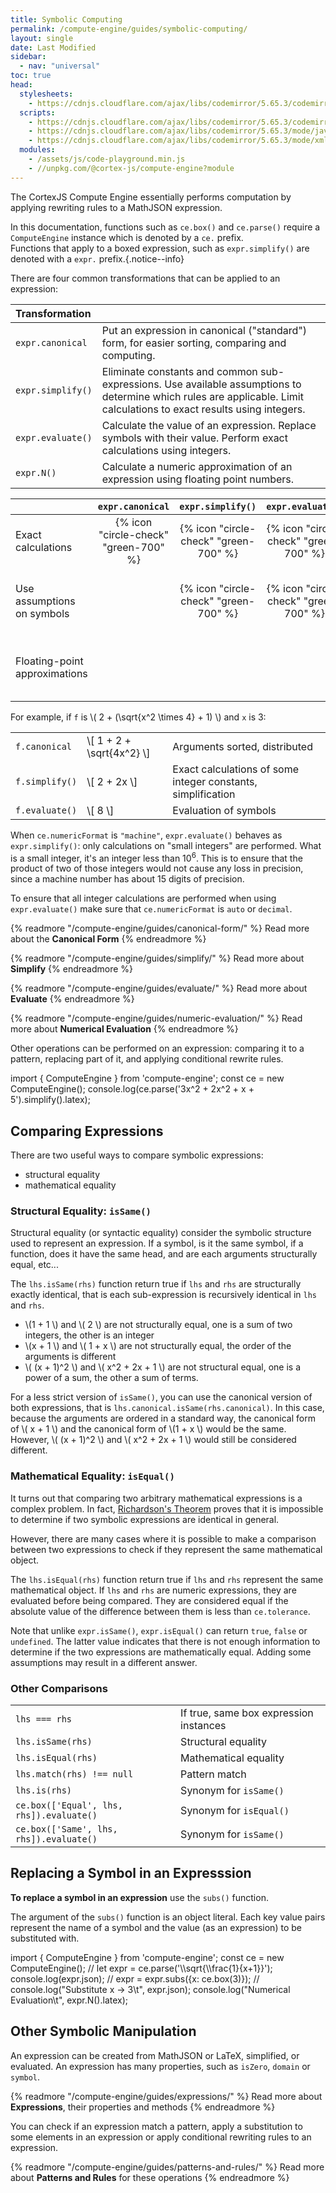 ```yaml
---
title: Symbolic Computing
permalink: /compute-engine/guides/symbolic-computing/
layout: single
date: Last Modified
sidebar:
  - nav: "universal"
toc: true
head:
  stylesheets:
    - https://cdnjs.cloudflare.com/ajax/libs/codemirror/5.65.3/codemirror.min.css
  scripts:
    - https://cdnjs.cloudflare.com/ajax/libs/codemirror/5.65.3/codemirror.min.js
    - https://cdnjs.cloudflare.com/ajax/libs/codemirror/5.65.3/mode/javascript/javascript.min.js
    - https://cdnjs.cloudflare.com/ajax/libs/codemirror/5.65.3/mode/xml/xml.min.js
  modules:
    - /assets/js/code-playground.min.js
    - //unpkg.com/@cortex-js/compute-engine?module
---
```

<script>
moduleMap = {
  "compute-engine": "//unpkg.com/@cortex-js/compute-engine?module",
};
// const ce = 
</script>

The CortexJS Compute Engine essentially performs computation by applying
rewriting rules to a MathJSON expression.

In this documentation, functions such as `ce.box()` and `ce.parse()` require 
a `ComputeEngine` instance which is denoted by a `ce.` prefix.<br>Functions 
that apply to a boxed expression, such as `expr.simplify()` are denoted with a 
`expr.` prefix.{.notice--info}

There are four common transformations that can be applied to an expression:

<div class=symbols-table>

| Transformation    |                                                                                                                                                                        |
| :---------------- | :--------------------------------------------------------------------------------------------------------------------------------------------------------------------- |
| `expr.canonical`  | Put an expression in canonical ("standard") form, for easier sorting, comparing and computing.                                                                         |
| `expr.simplify()` | Eliminate constants and common sub-expressions. Use available assumptions to determine which rules are applicable. Limit calculations to exact results using integers. |
| `expr.evaluate()` | Calculate the value of an expression. Replace symbols with their value. Perform exact calculations using integers.                                                     |
| `expr.N()`        | Calculate a numeric approximation of an expression using floating point numbers.                                                                                       |

</div>



<div class="">

|                               | `expr.canonical` | `expr.simplify()` | `expr.evaluate()` |  `expr.N()`  |
| :---------------------------- | :----------: | :------: | :------: | :-: |
| Exact calculations            | {% icon "circle-check" "green-700" %} | {% icon "circle-check" "green-700" %} | {% icon "circle-check" "green-700" %} |   |
| Use assumptions on symbols    |              |    {% icon "circle-check" "green-700" %}    |    {% icon "circle-check" "green-700" %}    | {% icon "circle-check" "green-700" %}  |
| Floating-point approximations |              |          |          | {% icon "circle-check" "green-700" %}  |

</div>

For example, if `f` is \\( 2 + (\sqrt{x^2 \times 4} + 1) \\) and `x` is 3:

<div class=symbols-table>

|                |                             |                                                              |
| :------------- | :-------------------------- | :----------------------------------------------------------- |
| `f.canonical`  | \\[ 1 + 2 + \sqrt{4x^2} \\] | Arguments sorted, distributed                                |
| `f.simplify()` | \\[ 2 + 2x \\]              | Exact calculations of some integer constants, simplification |
| `f.evaluate()` | \\[ 8 \\]                   | Evaluation of symbols                                        |

</div>

When `ce.numericFormat` is `"machine"`, `expr.evaluate()` behaves
as `expr.simplify()`: only calculations on "small integers" are performed.
What is a small integer, it's an integer less than 10<sup>6</sup>. This is 
to ensure that the product of two of those integers would not cause any loss
in precision, since a machine number has about 15 digits of precision.

To ensure that all integer calculations are performed when using `expr.evaluate()`
make sure that `ce.numericFormat` is `auto` or `decimal`.


{% readmore "/compute-engine/guides/canonical-form/" %} Read more about the
<strong>Canonical Form</strong> {% endreadmore %}

{% readmore "/compute-engine/guides/simplify/" %} Read more about
<strong>Simplify</strong> {% endreadmore %}

{% readmore "/compute-engine/guides/evaluate/" %} Read more about
<strong>Evaluate</strong> {% endreadmore %}

{% readmore "/compute-engine/guides/numeric-evaluation/" %} Read more about
<strong>Numerical Evaluation</strong> {% endreadmore %}

Other operations can be performed on an expression: comparing it to a pattern,
replacing part of it, and applying conditional rewrite rules.


<code-playground layout="stack" show-line-numbers>
<div slot="javascript">import { ComputeEngine } from 'compute-engine';
const ce = new ComputeEngine();
console.log(ce.parse('3x^2 + 2x^2 + x + 5').simplify().latex);</div>
</code-playground>


## Comparing Expressions

There are two useful ways to compare symbolic expressions:

- structural equality
- mathematical equality

### Structural Equality: `isSame()`

Structural equality (or syntactic equality) consider the symbolic structure used
to represent an expression. If a symbol, is it the same symbol, if a function,
does it have the same head, and are each arguments structurally equal, etc...

The `lhs.isSame(rhs)` function return true if `lhs` and `rhs` are structurally
exactly identical, that is each sub-expression is recursively identical in `lhs`
and `rhs`.

- \\(1 + 1 \\) and \\( 2 \\) are not structurally equal, one is a sum of two
  integers, the other is an integer
- \\(x + 1 \\) and \\( 1 + x \\) are not structurally equal, the order of the
  arguments is different
- \\( (x + 1)^2 \\) and \\( x^2 + 2x + 1 \\) are not structural equal, one is a
  power of a sum, the other a sum of terms.

For a less strict version of `isSame()`, you can use the canonical version of
both expressions, that is `lhs.canonical.isSame(rhs.canonical)`. In this case,
because the arguments are ordered in a standard way, the canonical form of \\(
x + 1 \\) and the canonical form of \\(1 + x \\) would be the same. However, \\(
(x + 1)^2 \\) and \\( x^2 + 2x + 1 \\) would still be considered different.

### Mathematical Equality: `isEqual()`

It turns out that comparing two arbitrary mathematical expressions is a complex
problem. In fact,
[Richardson's Theorem](https://en.wikipedia.org/wiki/Richardson%27s_theorem)
proves that it is impossible to determine if two symbolic expressions are
identical in general.

However, there are many cases where it is possible to make a comparison between
two expressions to check if they represent the same mathematical object.

The `lhs.isEqual(rhs)` function return true if `lhs` and `rhs` represent the
same mathematical object. If `lhs` and `rhs` are numeric expressions, they are
evaluated before being compared. They are considered equal if the absolute value
of the difference between them is less than `ce.tolerance`.

Note that unlike `expr.isSame()`, `expr.isEqual()` can return `true`, `false` or
`undefined`. The latter value indicates that there is not enough information to
determine if the two expressions are mathematically equal. Adding some
assumptions may result in a different answer.

### Other Comparisons

<div class=symbols-table>

|                                          |                                        |
| :--------------------------------------- | :------------------------------------- |
| `lhs === rhs`                            | If true, same box expression instances |
| `lhs.isSame(rhs)`                        | Structural equality                    |
| `lhs.isEqual(rhs)`                       | Mathematical equality                  |
| `lhs.match(rhs) !== null`                | Pattern match                          |
| `lhs.is(rhs)`                            | Synonym for `isSame()`                 |
| `ce.box(['Equal', lhs, rhs]).evaluate()` | Synonym for `isEqual()`                |
| `ce.box(['Same', lhs, rhs]).evaluate()`  | Synonym for `isSame()`                 |

</div>


## Replacing a Symbol in an Expresssion

**To replace a symbol in an expression** use the `subs()` function.

The argument of the `subs()` function is an object literal. Each key value
pairs represent the name of a symbol and the value (as an expression) to be
substituted with.



<code-playground layout="stack" show-line-numbers mark-line="7">
<div slot="javascript">import { ComputeEngine } from 'compute-engine';
const ce = new ComputeEngine();
//
let expr = ce.parse('\\sqrt{\\frac{1}{x+1}}');
console.log(expr.json);
//
expr = expr.subs({x: ce.box(3)});
//
console.log("Substitute x -> 3\t", expr.json);
console.log("Numerical Evaluation\t", expr.N().latex);</div>
</code-playground>




## Other Symbolic Manipulation

An expression can be created from MathJSON or LaTeX, simplified, or evaluated.
An expression has many properties, such as `isZero`, `domain` or `symbol`.

{% readmore "/compute-engine/guides/expressions/" %} Read more about
<strong>Expressions</strong>, their properties and methods {% endreadmore %}

You can check if an expression match a pattern, apply a substitution to some
elements in an expression or apply conditional rewriting rules to an expression.

{% readmore "/compute-engine/guides/patterns-and-rules/" %} Read more about
<strong>Patterns and Rules</strong> for these operations {% endreadmore %}
